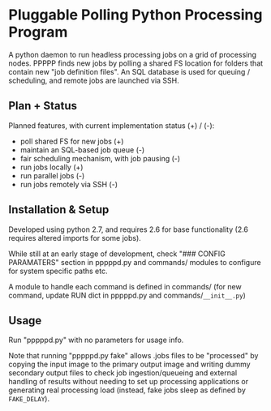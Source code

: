 Pluggable Polling Python Processing Program
===========================================

A python daemon to run headless processing jobs on a grid of processing
nodes. PPPPP finds new jobs by polling a shared FS location for folders that
contain new "job definition files". An SQL database is used for queuing /
scheduling, and remote jobs are launched via SSH.


Plan + Status
-------------

Planned features, with current implementation status (+) / (-):

* poll shared FS for new jobs (+)
* maintain an SQL-based job queue (-)
* fair scheduling mechanism, with job pausing (-)
* run jobs locally (+)
* run parallel jobs (-)
* run jobs remotely via SSH (-)


Installation & Setup
--------------------

Developed using python 2.7, and requires 2.6 for base functionality
(2.6 requires altered imports for some jobs).

While still at an early stage of development, check
"### CONFIG PARAMATERS" section in pppppd.py and commands/ modules
to configure for system specific paths etc.

A module to handle each command is defined in commands/
(for new command, update RUN dict in pppppd.py and
commands/`__init__.py`)


Usage
-----

Run "pppppd.py" with no parameters for usage info.

Note that running "pppppd.py fake" allows .jobs files to be
"processed" by copying the input image to the primary output image
and writing dummy secondary output files to check job 
ingestion/queueing and external handling of results without
needing to set up processing applications or generating real
processing load (instead, fake jobs sleep as defined by `FAKE_DELAY`).

